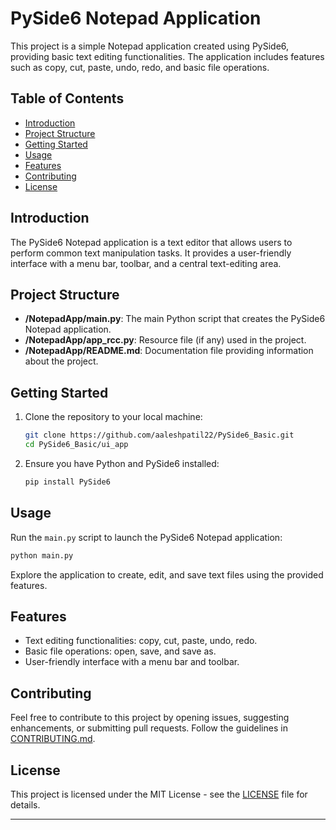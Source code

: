 # PySide6 Notepad Application

This project is a simple Notepad application created using PySide6, providing basic text editing functionalities. The application includes features such as copy, cut, paste, undo, redo, and basic file operations.

## Table of Contents

- [Introduction](#introduction)
- [Project Structure](#project-structure)
- [Getting Started](#getting-started)
- [Usage](#usage)
- [Features](#features)
- [Contributing](#contributing)
- [License](#license)

## Introduction

The PySide6 Notepad application is a text editor that allows users to perform common text manipulation tasks. It provides a user-friendly interface with a menu bar, toolbar, and a central text-editing area.

## Project Structure

- **/NotepadApp/main.py**: The main Python script that creates the PySide6 Notepad application.
- **/NotepadApp/app_rcc.py**: Resource file (if any) used in the project.
- **/NotepadApp/README.md**: Documentation file providing information about the project.

## Getting Started

1. Clone the repository to your local machine:

   ```bash
   git clone https://github.com/aaleshpatil22/PySide6_Basic.git
   cd PySide6_Basic/ui_app
   ```

2. Ensure you have Python and PySide6 installed:

   ```bash
   pip install PySide6
   ```

## Usage

Run the `main.py` script to launch the PySide6 Notepad application:

```bash
python main.py
```

Explore the application to create, edit, and save text files using the provided features.

## Features

- Text editing functionalities: copy, cut, paste, undo, redo.
- Basic file operations: open, save, and save as.
- User-friendly interface with a menu bar and toolbar.

## Contributing

Feel free to contribute to this project by opening issues, suggesting enhancements, or submitting pull requests. Follow the guidelines in [CONTRIBUTING.md](CONTRIBUTING.md).

## License

This project is licensed under the MIT License - see the [LICENSE](../LICENSE.txt) file for details.

---
